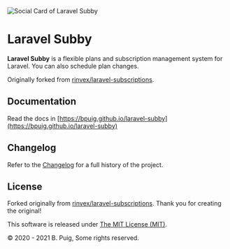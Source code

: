 <img src="https://repository-images.githubusercontent.com/312531331/83fd5e80-9ec8-11eb-9b6a-210d761a536e" alt="Social Card of Laravel Subby">

# Laravel Subby

**Laravel Subby** is a flexible plans and subscription management system for Laravel. You can also schedule plan
changes.

Originally forked from [rinvex/laravel-subscriptions](https://github.com/rinvex/laravel-subscriptions).

## Documentation

Read the docs in [https://bpuig.github.io/laravel-subby](https://bpuig.github.io/laravel-subby)

## Changelog<a name="changelog"></a>

Refer to the [Changelog](https://bpuig.github.io/laravel-subby/CHANGELOG.html) for a full history of the project.

## License<a name="license"></a>
Forked originally from [rinvex/laravel-subscriptions](https://github.com/rinvex/laravel-subscriptions). Thank you for creating the original!

This software is released under [The MIT License (MIT)](LICENSE).

&copy; 2020 - 2021 B. Puig, Some rights reserved.
